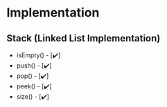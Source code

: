 # Implementation

## Stack (Linked List Implementation)

- isEmpty() - [:heavy_check_mark:]
- push() - [:heavy_check_mark:]
- pop() - [:heavy_check_mark:]
- peek() - [:heavy_check_mark:]
- size() - [:heavy_check_mark:]